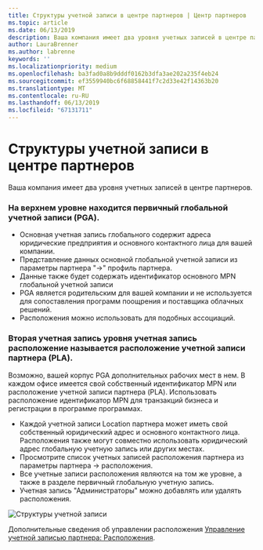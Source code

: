 ```yaml
---
title: Структуры учетной записи в центре партнеров | Центр партнеров
ms.topic: article
ms.date: 06/13/2019
description: Ваша компания имеет два уровня учетных записей в центре партнеров.
author: LauraBrenner
ms.author: labrenne
keywords: ''
ms.localizationpriority: medium
ms.openlocfilehash: ba3fad0a8b9dddf0162b3dfa3ae202a235f4eb24
ms.sourcegitcommit: ef3559940bc6f68858441f7c2d33e42f14363b20
ms.translationtype: MT
ms.contentlocale: ru-RU
ms.lasthandoff: 06/13/2019
ms.locfileid: "67131711"
---
```

# <a name="the-account-structure-in-partner-center"></a>Структуры учетной записи в центре партнеров

Ваша компания имеет два уровня учетных записей в центре партнеров. 

### <a name="the-top-level-is-the-primary-global-account-pga"></a>На верхнем уровне находится первичный глобальной учетной записи (PGA).

- Основная учетная запись глобального содержит адреса юридические предприятия и основного контактного лица для вашей компании. 
- Представление данных основной глобальной учетной записи из параметры партнера "->" профиль партнера.
- Данные также будет содержать идентификатор основного MPN глобальной учетной записи 
- PGA является родительским для вашей компании и не используется для сопоставления программ поощрения и поставщика облачных решений. 
- Расположения можно использовать для подобных ассоциаций.

### <a name="the-second-level-account-is-the-location-account-called-partner-location-account-pla"></a>Вторая учетная запись уровня учетная запись расположение называется расположение учетной записи партнера (PLA).

Возможно, вашей корпус PGA дополнительных рабочих мест в нем. В каждом офисе имеется свой собственный идентификатор MPN или расположение учетной записи партнера (PLA). Использовать расположение идентификатор MPN для транзакций бизнеса и регистрации в программе программах.

- Каждой учетной записи Location партнера может иметь свой собственный юридический адрес и основного контактного лица. Расположения также могут совместно использовать юридический адрес глобальную учетную запись или других местах.
- Просмотрите список учетных записей расположения партнера из параметры партнера -> расположения.
- Все учетные записи расположения являются на том же уровне, а также в разделе первичный глобальную учетную запись.
- Учетная запись "Администраторы" можно добавлять или удалять расположения.

![Структуры учетной записи](images/accountstructure.png)

Дополнительные сведения об управлении расположения [Управление учетной записью партнера: Расположения](manage-locations.md). 




















